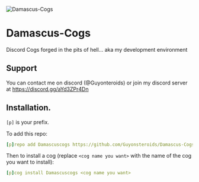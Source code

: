 ![Damascus-Cogs](https://github.com/Guyonsteroids/Damascus-Cogs/assets/82315185/ad4a74aa-54ec-431b-a3ab-65fe6927302f)

# Damascus-Cogs
Discord Cogs forged in the pits of hell... aka my development environment

## Support
You can contact me on discord (@Guyonteroids) or join my discord server at https://discord.gg/aYd3ZPr4Dn

## Installation.
`[p]` is your prefix.

To add this repo:

```yaml
[p]repo add Damascuscogs https://github.com/Guyonsteroids/Damascus-Cogs
```

Then to install a cog (replace `<cog name you want>` with the name of the cog you want to install):

```yaml
[p]cog install Damascuscogs <cog name you want>
```
